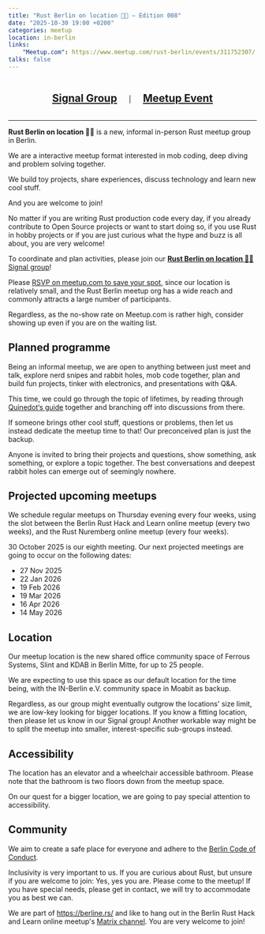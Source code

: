 ```yaml
---
title: "Rust Berlin on location 🏳️‍🌈 – Edition 008"
date: "2025-10-30 19:00 +0200"
categories: meetup
location: in-berlin
links:
    "Meetup.com": https://www.meetup.com/rust-berlin/events/311752307/
talks: false
---
```


<center>
    <h2 style="display: inline-block; padding: 0 20px;"><a href="https://signal.group/#CjQKIApfEgb36v82nhIb7m6zLCQjEtSEZubR7UvywTcWZXxdEhBWxhMWNCKekvtCYX7iDRRm">Signal Group</a></h2>
    |
    <h2 style="display: inline-block; padding: 0 20px;"><a href="https://www.meetup.com/rust-berlin/events/311752307/">Meetup Event</a></h2>
</center>

---

<p><strong>Rust Berlin on location 🏳️‍🌈</strong> is a new, informal in-person Rust meetup group in Berlin.</p>
<p>We are a interactive meetup format interested in mob coding, deep diving and problem solving together.</p>
<p>We build toy projects, share experiences, discuss technology and learn new cool stuff.</p>
<p>And you are welcome to join!</p>
<p>No matter if you are writing Rust production code every day, if you already contribute to Open Source projects or want to start doing so, if you use Rust in hobby projects or if you are just curious what the hype and buzz is all about, you are very welcome!</p>
<p>To coordinate and plan activities, please join our <a href="https://signal.group/#CjQKIApfEgb36v82nhIb7m6zLCQjEtSEZubR7UvywTcWZXxdEhBWxhMWNCKekvtCYX7iDRRm" target="_blank" rel="nofollow"><strong>Rust Berlin on location 🏳️‍🌈</strong> Signal group</a>!</p>
<p>Please <a href="https://www.meetup.com/rust-berlin/events/311752307/" target="_blank">RSVP on meetup.com to save your spot</a>, since our location is relatively small, and the Rust Berlin meetup org has a wide reach and commonly attracts a large number of participants.</p>
<p>Regardless, as the no-show rate on Meetup.com is rather high, consider showing up even if you are on the waiting list.</p>

<h2>Planned programme</h2>

<p>Being an informal meetup, we are open to anything between just meet and talk, explore nerd snipes and rabbit holes, mob code together, plan and build fun projects, tinker with electronics, and presentations with Q&amp;A.</p>
<p>This time, we could go through the topic of lifetimes, by reading through <a href="https://quinedot.github.io/rust-learning/lifetime-intuition.html" target="_blank">Quinedot‘s guide</a> together and branching off into discussions from there.</p>
<p>If someone brings other cool stuff, questions or problems, then let us instead dedicate the meetup time to that! Our preconceived plan is just the backup.</p>
<p>Anyone is invited to bring their projects and questions, show something, ask something, or explore a topic together. The best conversations and deepest rabbit holes can emerge out of seemingly nowhere.</p>

<h2>Projected upcoming meetups</h2>

<p>We schedule regular meetups on Thursday evening every four weeks, using the slot between the Berlin Rust Hack and Learn online meetup (every two weeks), and the Rust Nuremberg online meetup (every four weeks).</p>
<p>30 October 2025 is our eighth meeting. Our next projected meetings are going to occur on the following dates:</p>

<ul>
<li>27 Nov 2025</li>
<li>22 Jan 2026</li>
<li>19 Feb 2026</li>
<li>19 Mar 2026</li>
<li>16 Apr 2026</li>
<li>14 May 2026</li>
</ul>

<h2>Location</h2>

<p>Our meetup location is the new shared office community space of Ferrous Systems, Slint and KDAB in Berlin Mitte, for up to 25 people.</p>
<p>We are expecting to use this space as our default location for the time being, with the IN-Berlin e.V. community space in Moabit as backup.</p>
<p>Regardless, as our group might eventually outgrow the locations' size limit, we are low-key looking for bigger locations. If you know a fitting location, then please let us know in our Signal group! Another workable way might be to split the meetup into smaller, interest-specific sub-groups instead.</p>

<h2>Accessibility</h2>

<p>The location has an elevator and a wheelchair accessible bathroom. Please note that the bathroom is two floors down from the meetup space.</p>
<p>On our quest for a bigger location, we are going to pay special attention to accessibility.</p>

<h2>Community</h2>

<p>We aim to create a safe place for everyone and adhere to the <a href="https://berlincodeofconduct.org/" target="_blank" rel="nofollow">Berlin Code of Conduct</a>.</p>
<p>Inclusivity is very important to us. If you are curious about Rust, but unsure if you are welcome to join: Yes, yes you are. Please come to the meetup! If you have special needs, please get in contact, we will try to accommodate you as best we can.</p>
<p>We are part of <a href="https://berline.rs/" target="_blank" rel="nofollow">https://berline.rs/</a> and like to hang out in the Berlin Rust Hack and Learn online meetup's <a href="https://matrix.to/#/!xycQxSjSAvEezkyztA:chat.berline.rs" target="_blank" rel="nofollow">Matrix channel</a>. You are very welcome to join!</p>
